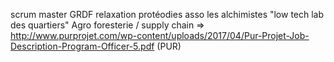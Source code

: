 scrum master GRDF
relaxation protéodies
asso les alchimistes
"low tech lab des quartiers"
Agro foresterie / supply chain => http://www.purprojet.com/wp-content/uploads/2017/04/Pur-Projet-Job-Description-Program-Officer-5.pdf (PUR)
